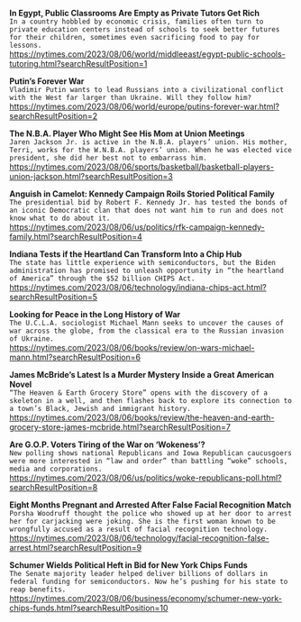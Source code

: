 **In Egypt, Public Classrooms Are Empty as Private Tutors Get Rich**\
`In a country hobbled by economic crisis, families often turn to private education centers instead of schools to seek better futures for their children, sometimes even sacrificing food to pay for lessons.`\
https://nytimes.com/2023/08/06/world/middleeast/egypt-public-schools-tutoring.html?searchResultPosition=1

**Putin’s Forever War**\
`Vladimir Putin wants to lead Russians into a civilizational conflict with the West far larger than Ukraine. Will they follow him?`\
https://nytimes.com/2023/08/06/world/europe/putins-forever-war.html?searchResultPosition=2

**The N.B.A. Player Who Might See His Mom at Union Meetings**\
`Jaren Jackson Jr. is active in the N.B.A. players’ union. His mother, Terri, works for the W.N.B.A. players’ union. When he was elected vice president, she did her best not to embarrass him.`\
https://nytimes.com/2023/08/06/sports/basketball/basketball-players-union-jackson.html?searchResultPosition=3

**Anguish in Camelot: Kennedy Campaign Roils Storied Political Family**\
`The presidential bid by Robert F. Kennedy Jr. has tested the bonds of an iconic Democratic clan that does not want him to run and does not know what to do about it.`\
https://nytimes.com/2023/08/06/us/politics/rfk-campaign-kennedy-family.html?searchResultPosition=4

**Indiana Tests if the Heartland Can Transform Into a Chip Hub**\
`The state has little experience with semiconductors, but the Biden administration has promised to unleash opportunity in “the heartland of America” through the $52 billion CHIPS Act.`\
https://nytimes.com/2023/08/06/technology/indiana-chips-act.html?searchResultPosition=5

**Looking for Peace in the Long History of War**\
`The U.C.L.A. sociologist Michael Mann seeks to uncover the causes of war across the globe, from the classical era to the Russian invasion of Ukraine.`\
https://nytimes.com/2023/08/06/books/review/on-wars-michael-mann.html?searchResultPosition=6

**James McBride’s Latest Is a Murder Mystery Inside a Great American Novel**\
`“The Heaven & Earth Grocery Store” opens with the discovery of a skeleton in a well, and then flashes back to explore its connection to a town’s Black, Jewish and immigrant history.`\
https://nytimes.com/2023/08/06/books/review/the-heaven-and-earth-grocery-store-james-mcbride.html?searchResultPosition=7

**Are G.O.P. Voters Tiring of the War on ‘Wokeness’?**\
`New polling shows national Republicans and Iowa Republican caucusgoers were more interested in “law and order” than battling “woke” schools, media and corporations.`\
https://nytimes.com/2023/08/06/us/politics/woke-republicans-poll.html?searchResultPosition=8

**Eight Months Pregnant and Arrested After False Facial Recognition Match**\
`Porsha Woodruff thought the police who showed up at her door to arrest her for carjacking were joking. She is the first woman known to be wrongfully accused as a result of facial recognition technology.`\
https://nytimes.com/2023/08/06/technology/facial-recognition-false-arrest.html?searchResultPosition=9

**Schumer Wields Political Heft in Bid for New York Chips Funds**\
`The Senate majority leader helped deliver billions of dollars in federal funding for semiconductors. Now he’s pushing for his state to reap benefits.`\
https://nytimes.com/2023/08/06/business/economy/schumer-new-york-chips-funds.html?searchResultPosition=10


